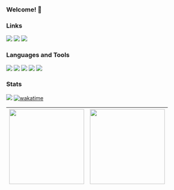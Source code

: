 ### Welcome! :wave:

### Links
[<img src="https://img.shields.io/badge/linkedin-%230D1117.svg?&style=for-the-badge&logo=linkedin&logoColor=ff6379" />](https://www.linkedin.com/in/gabrielamilet/) [<img src="https://img.shields.io/badge/Itch.io-0D1117?style=for-the-badge&logo=itchdotio&logoColor=ff6379" />](https://jasbrela.itch.io) [<img src="https://img.shields.io/badge/-Behance-0D1117?style=for-the-badge&logo=behance&logoColor=ff6379" />](https://behance.net/gabrielamilet)
<!-- [<img src="" />]() -->

### Languages and Tools
<img src="https://img.shields.io/badge/Unity-0D1117?style=for-the-badge&logo=unity&logoColor=ff6379"> <img src="https://img.shields.io/badge/C%23-0D1117?style=for-the-badge&logo=c-sharp&logoColor=ff6379"> <img src="https://img.shields.io/badge/Cocos%20Creator-0D1117?style=for-the-badge&logo=cocos&logoColor=ff6379"> <img src="https://img.shields.io/badge/TypeScript-0D1117?style=for-the-badge&logo=typescript&logoColor=ff6379"> <img src="https://img.shields.io/badge/Git-0D1117?style=for-the-badge&logo=git&logoColor=ff6379">

<!-- <img src=""> -->

### Stats
![](https://komarev.com/ghpvc/?username=jasbrela&label=❤&color=ff6379) [![wakatime](https://wakatime.com/badge/user/9400f2ac-e442-4aad-ac8a-ae5f26918eb3.svg)](https://wakatime.com/@9400f2ac-e442-4aad-ac8a-ae5f26918eb3)

|<img height="200em" src="https://github-readme-stats.vercel.app/api?username=jasbrela&count_private=true&show_icons=true&hide_border=true&bg_color=0D1117&text_color=d6d6d6&title_color=ff6379&icon_color=ff6379" /> | <img height="200em" src="https://github-readme-stats.vercel.app/api/wakatime?username=jasbrela&hide_border=true&bg_color=0D1117&text_color=d6d6d6&title_color=ff6379&hide=yaml,properties,textmate,config,sql,IDEA_MODULE,TSConfig,Assembly,Bash,Objective-c,Gradle,Groovy,CMake,Text,GitIgnore%20File,Solution%20File,Git%20Config,Markdown,Vcxproj,Other&range=last_7_days"/> | 
| ------------- | ------------- |  
